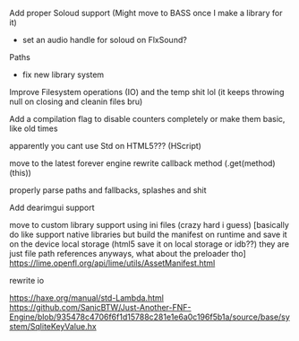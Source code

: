 Add proper Soloud support (Might move to BASS once I make a library for it)
- set an audio handle for soloud on FlxSound?

Paths
- fix new library system

Improve Filesystem operations (IO) and the temp shit lol (it keeps throwing null on closing and cleanin files bru)

Add a compilation flag to disable counters completely or make them basic, like old times

apparently you cant use Std on HTML5??? (HScript)

move to the latest forever engine rewrite callback method (.get(method)(this))

properly parse paths and fallbacks, splashes and shit

Add dearimgui support

move to custom library support using ini files (crazy hard i guess) [basically do like support native libraries but build the manifest on runtime and save it on the device local storage (html5 save it on local storage or idb??) they are just file path references anyways, what about the preloader tho]
https://lime.openfl.org/api/lime/utils/AssetManifest.html

rewrite io

https://haxe.org/manual/std-Lambda.html
https://github.com/SanicBTW/Just-Another-FNF-Engine/blob/935478c4706f6f1d15788c281e1e6a0c196f5b1a/source/base/system/SqliteKeyValue.hx